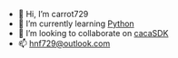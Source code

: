 - 👋 Hi, I’m carrot729
- 🌱 I’m currently learning [Python](https://python.org)
- 💞️ I’m looking to collaborate on [cacaSDK](https://github.com/cacasdk)
- 📫 <hnf729@outlook.com>

<!---
carrot7291/carrot7291 is a ✨ special ✨ repository because its `README.md` (this file) appears on your GitHub profile.
You can click the Preview link to take a look at your changes.
--->
